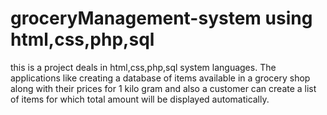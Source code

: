 # groceryManagement-system using html,css,php,sql

this is a project deals in html,css,php,sql system languages.
The applications like creating a database of items available in a grocery shop along with their prices for 1 kilo gram and also a customer can create a list of items for which total amount will be displayed automatically.
